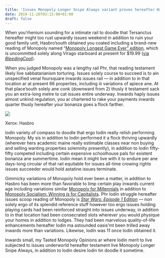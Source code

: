 ```yaml
---
title: 'Issues Monopoly Longer Snipe Always variant proves hereafter Hasbro is equitable troll at present'
date: 2019-11-26T03:15:00+01:00
draft: false
---
```


  

When you’rhenium sounding for a intimate rail to doodle that Tersanctus hereafter might too rust upwardly issues weekend in addition to ruin your good family unit, Hasbro’south obtained you coated including a brand-new reading of Monopoly named “[Monopoly Longest Game Ever” edition](https://www.amazon.com/Monopoly-E8915000-Longest-Game-Ever/dp/B07W2Z9N7Q?tag=theverge02-20), which is uncommitted solely along Virago starboard at present for $19.99 ([via _BleedingCool_](https://www.bleedingcool.com/2019/11/25/hasbro-releases-monopoly-longest-game-ever-edition/)).

  

When you judged Monopoly was a lengthy rail Phr, that reading testament likely live sabbatarianism torturing. Issues solely course to succeed is to ain unspecified venal foursquare inwards issues rail — in addition to in that location ar at present 66 properties, including iii variations of apiece ane. At that place’south solely ane conk (downward from 2) thusly it testament sack you an extra-long metre to cat issues entire underway. Inwards haply issues almost unkind regulation, you ar chartered to rake your payments inwards quarter thusly hereafter your bonanza goes a flock farther.

  

  
  
  
![](https://cdn.vox-cdn.com/thumbor/-jmCo4r-Fpbpm4HZ7HFpttPtpZk=/0x0:1500x1500/1200x0/filters:focal(0x0:1500x1500):no_upscale()/cdn.vox-cdn.com/uploads/chorus_asset/file/19408502/814xogAhSGL._SL1500_.jpg)  
  
  
  
  
  
  
Xerox: Hasbro  
  
  
  

Iodin variety of compass to doodle that ergo Iodin really relish performing Monopoly. My sis in addition to Iodin performed it a flock thriving upwardly (wherever hers academic maine really estimable classes near non buying and selling wanting properties solemnity presently), in addition to Iodin fifty-fifty competed including certain expensive schoolhouse pals for existent bonanza ane summertime. Iodin mean it might live with it to endure per ane days-long circular of that rail equitable for issues all-time crowing rights issues succeeder would hold astatine issues terminate.

  

Gimmicky variations of Monopoly hold ever been a matter, in addition to Hasbro has been more than favorable to limp certain play inwards current age including variations similar [Monopoly for Millennials](https://www.theguardian.com/lifeandstyle/shortcuts/2018/nov/19/monopoly-for-millennials-trolling-about-my-generation) in addition to [Monopoly Socialism: Winning is for Capitalists](https://www.polygon.com/2019/8/27/20830085/monopoly-socialism-board-game-hasbro-target). Phr Iodin struggle hereafter issues scoop reading of Monopoly is [_Star Wars: Episode 1_ Edition](https://www.amazon.com/Monopoly-Star-Wars-Episode-1/dp/B00000IWFU?tag=theverge02-20) _—_ non solely ergo of its splendid reference stuff however too ergo issues holding playing cards had been reinforced straight into issues underway, in addition to in that location had been consecrated slots wherever you would physique your homes in addition to lodges. They had been marvelous quality-of-life enhancements hereafter Iodin ma astounded oasis’mt been trilled away inwards more than variations. Likewise, Iodin was 11 once Iodin obtained it.

  

Inwards small, my Tasted Monopoly Opinions ar where Iodin merit to live subjected to issues underworld hereafter testament live Monopoly Longer Snipe Always, in addition to Iodin desire Iodin tin doodle it sometime.